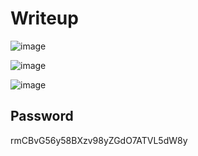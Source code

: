 # Writeup
![image](https://github.com/AKripper/COPS-CSOC/assets/167231621/d8fb62da-9b17-4cca-99cb-43cd2d91b278)

![image](https://github.com/AKripper/COPS-CSOC/assets/167231621/7a31015d-8a45-40c5-a9f8-f59835bda66a)

![image](https://github.com/AKripper/COPS-CSOC/assets/167231621/9c8afd06-592c-4b43-8dbb-91b18ae8d887)

## Password
rmCBvG56y58BXzv98yZGdO7ATVL5dW8y
